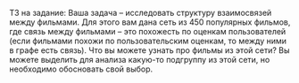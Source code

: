 ТЗ на задание:
Ваша задача – исследовать структуру взаимосвязей между фильмами. Для этого вам дана сеть из 450 популярных фильмов, где связь между фильмами – это похожесть по оценкам пользователей (если фильмами похожи по пользовательским оценкам, то между ними в графе есть связь).
Что вы можете узнать про фильмы из этой сети? Вы можете выделить для анализа какую-то подгруппу из этой сети, но необходимо обосновать свой выбор.
